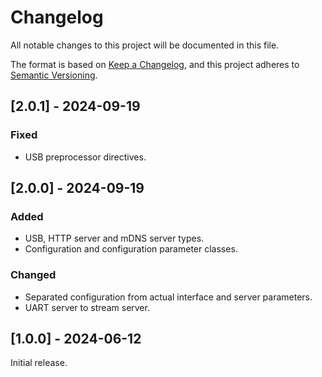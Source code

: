 # Changelog
All notable changes to this project will be documented in this file.

The format is based on [Keep a Changelog](https://keepachangelog.com/en/1.0.0/),
and this project adheres to [Semantic Versioning](https://semver.org/spec/v2.0.0.html).

## [2.0.1] - 2024-09-19
### Fixed
- USB preprocessor directives.

## [2.0.0] - 2024-09-19
### Added
- USB, HTTP server and mDNS server types.
- Configuration and configuration parameter classes.

### Changed
- Separated configuration from actual interface and server parameters.
- UART server to stream server.

## [1.0.0] - 2024-06-12
Initial release.